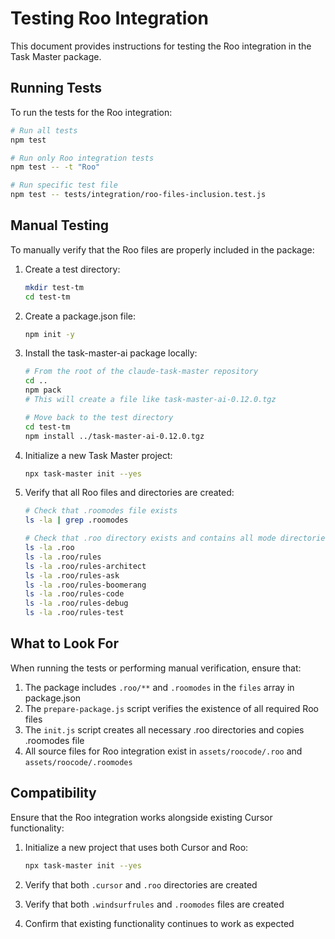 # Testing Roo Integration

This document provides instructions for testing the Roo integration in the Task Master package.

## Running Tests

To run the tests for the Roo integration:

```bash
# Run all tests
npm test

# Run only Roo integration tests
npm test -- -t "Roo"

# Run specific test file
npm test -- tests/integration/roo-files-inclusion.test.js
```

## Manual Testing

To manually verify that the Roo files are properly included in the package:

1. Create a test directory:
   ```bash
   mkdir test-tm
   cd test-tm
   ```

2. Create a package.json file:
   ```bash
   npm init -y
   ```

3. Install the task-master-ai package locally:
   ```bash
   # From the root of the claude-task-master repository
   cd ..
   npm pack
   # This will create a file like task-master-ai-0.12.0.tgz

   # Move back to the test directory
   cd test-tm
   npm install ../task-master-ai-0.12.0.tgz
   ```

4. Initialize a new Task Master project:
   ```bash
   npx task-master init --yes
   ```

5. Verify that all Roo files and directories are created:
   ```bash
   # Check that .roomodes file exists
   ls -la | grep .roomodes

   # Check that .roo directory exists and contains all mode directories
   ls -la .roo
   ls -la .roo/rules
   ls -la .roo/rules-architect
   ls -la .roo/rules-ask
   ls -la .roo/rules-boomerang
   ls -la .roo/rules-code
   ls -la .roo/rules-debug
   ls -la .roo/rules-test
   ```

## What to Look For

When running the tests or performing manual verification, ensure that:

1. The package includes `.roo/**` and `.roomodes` in the `files` array in package.json
2. The `prepare-package.js` script verifies the existence of all required Roo files
3. The `init.js` script creates all necessary .roo directories and copies .roomodes file
4. All source files for Roo integration exist in `assets/roocode/.roo` and `assets/roocode/.roomodes`

## Compatibility

Ensure that the Roo integration works alongside existing Cursor functionality:

1. Initialize a new project that uses both Cursor and Roo:
   ```bash
   npx task-master init --yes
   ```

2. Verify that both `.cursor` and `.roo` directories are created
3. Verify that both `.windsurfrules` and `.roomodes` files are created
4. Confirm that existing functionality continues to work as expected
